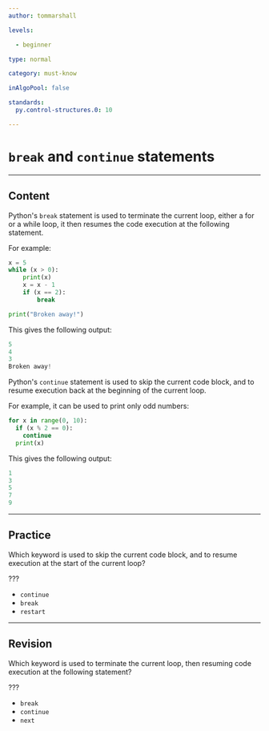 ```yaml
---
author: tommarshall

levels:

  - beginner

type: normal

category: must-know

inAlgoPool: false

standards:
  py.control-structures.0: 10

---
```


# `break` and `continue` statements

---
## Content

Python's `break` statement is used to terminate the current loop, either a for or a while loop, it then resumes the code execution at the following statement.

For example:

```python
x = 5
while (x > 0):
    print(x)
    x = x - 1
    if (x == 2):
        break

print("Broken away!")
```
This gives the following output:

```python
5
4
3
Broken away!
```
Python's `continue` statement is used to skip the current code block, and to resume execution back at the beginning of the current loop.

For example, it can be used to print only odd numbers:

```python
for x in range(0, 10):
  if (x % 2 == 0):
    continue
  print(x)
```
This gives the following output:

```python
1
3
5
7
9
```

---
## Practice

Which keyword is used to skip the current code block, and to resume execution at the start of the current loop?

???


* `continue`
* `break`
* `restart`

---
## Revision

Which keyword is used to terminate the current loop, then resuming code execution at the following statement?

???


* `break`
* `continue`
* `next`
